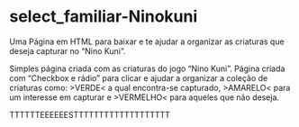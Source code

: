 # select_familiar-Ninokuni
Uma Página em HTML para baixar e te ajudar a organizar as criaturas que deseja capturar no “Nino Kuni”.

Simples página criada com as criaturas do jogo “Nino Kuni”.
Página criada com “Checkbox e rádio” para clicar e ajudar a organizar a coleção de criaturas como: >VERDE< a qual encontra-se capturado, >AMARELO< para um interesse em capturar e >VERMELHO< para aqueles que não deseja.

TTTTTTEEEEEESTTTTTTTTTTTTTTTTTTT
